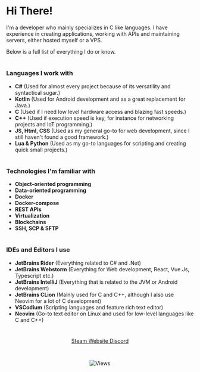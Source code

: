 # Hi There!
I'm a developer who mainly specializes in C like languages. 
I have experience in creating applications, working with APIs and maintaining servers, either hosted myself or a VPS.

Below is a full list of everything I do or know.
#

### Languages I work with
- **C#** (Used for almost every project because of its versatility and syntactical sugar.)
- **Kotlin** (Used for Android development and as a great replacement for Java.)
- **C** (Used if I need low level hardware access and blazing fast speeds.)
- **C++** (Used if execution speed is key, for instance for networking projects and IoT programming.)
- **JS, Html, CSS** (Used as my general go-to for web development, since I still haven't found a good framework.)
- **Lua & Python** (Used as my go-to languages for scripting and creating quick small projects.)

#

### Technologies I'm familiar with
- **Object-oriented programming**
- **Data-oriented programming**
- **Docker**
- **Docker-compose**
- **REST APIs**
- **Virtualization**
- **Blockchains**
- **SSH, SCP & SFTP**

#

### IDEs and Editors I use
- **JetBrains Rider** (Everything related to C# and .Net)
- **JetBrains Webstorm** (Everything for Web development, React, Vue.Js, Typescript etc.)
- **JetBrains IntelliJ** (Everything that is related to the JVM or Android development)
- **JetBrains CLion** (Mainly used for C and C++, although I also use Neovim for a lot of C development)
- **VSCodium** (Scripting languages and feature rich text editor)
- **Neovim** (Go-to text editor on Linux and used for low-level languages like C and C++)

#

<p align="center" style="font-size=32px;">
  <a href="https://steamcommunity.com/id/TheStachelfisch/">
    Steam
  </a>
  
  <a href="https://thestachelfisch.me">
    Website
  </a>
  
  <a href="#" title="TheStachelfisch#0395">
    Discord
  </a>
</p>

#

<p align="center">
  <a/>
    <img src="https://komarev.com/ghpvc/?username=TheStachelfisch" alt="Views" style="vertical-align:top; margin:4px">
  </a>
</p>
